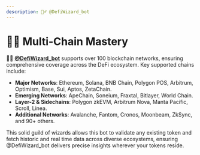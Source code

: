 ```yaml
---
description: 🧙‍♂️ @DefiWizard_bot
---
```


# 🤹‍♀️ Multi-Chain Mastery

🧙‍♂️ [**@DefiWizard\_bot**](https://t.me/DefiWizard_Bot)  supports over 100 blockchain networks, ensuring comprehensive coverage across the DeFi ecosystem. Key supported chains include:

* **Major Networks**: Ethereum, Solana, BNB Chain, Polygon POS, Arbitrum, Optimism, Base, Sui, Aptos, ZetaChain.
* **Emerging Networks**: ApeChain, Soneium, Fraxtal, Bitlayer, World Chain.
* **Layer-2 & Sidechains**: Polygon zkEVM, Arbitrum Nova, Manta Pacific, Scroll, Linea.
* **Additional Networks**: Avalanche, Fantom, Cronos, Moonbeam, ZkSync, and 90+ others.

This solid guild of wizards allows this bot to validate any existing token and fetch historic and real time data across diverse ecosystems, ensuring @DefiWizard\_bot delivers precise insights wherever your tokens reside.
